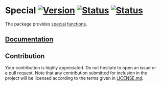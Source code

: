 # Special [![Version][version-img]][version-url] [![Status][status1-img]][status1-url] [![Status][status2-img]][status2-url]

The package provides [special functions][1].

## [Documentation][docs]

## Contribution

Your contribution is highly appreciated. Do not hesitate to open an issue or a
pull request. Note that any contribution submitted for inclusion in the project
will be licensed according to the terms given in [LICENSE.md](LICENSE.md).

[1]: https://en.wikipedia.org/wiki/Special_functions

[docs]: https://stainless-steel.github.io/special
[status1-img]: https://travis-ci.org/stainless-steel/special.svg?branch=master
[status1-url]: https://travis-ci.org/stainless-steel/special
[status2-img]: https://ci.appveyor.com/api/projects/status/qlmjrirn3nup7w2f?svg=true
[status2-url]: https://ci.appveyor.com/project/IvanUkhov/special
[version-img]: https://img.shields.io/crates/v/special.svg
[version-url]: https://crates.io/crates/special
